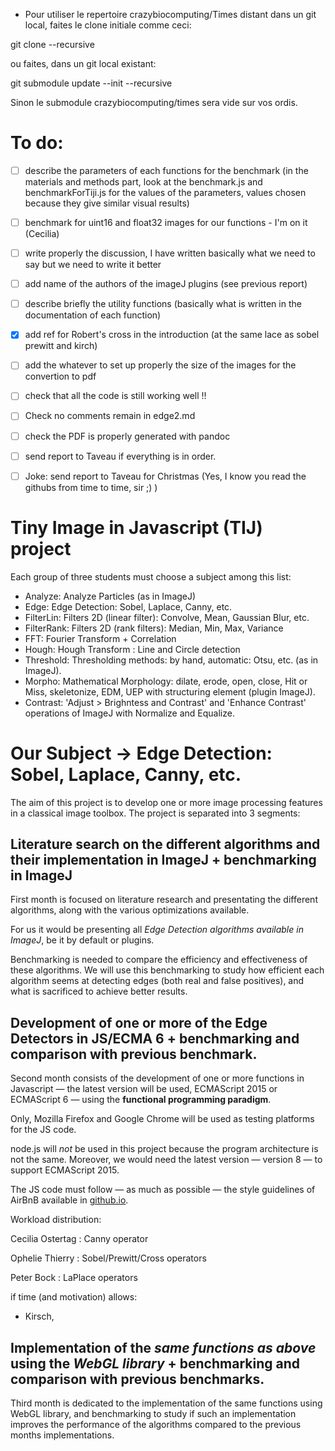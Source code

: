 

* Pour utiliser le repertoire crazybiocomputing/Times distant dans un git local, faites le clone initiale comme ceci:

 git clone --recursive <project url>

ou faites, dans un git local existant:

git submodule update --init --recursive

Sinon le submodule crazybiocomputing/times sera vide sur vos ordis.

# To do:

- [ ] describe the parameters of each functions for the benchmark (in the materials and methods part, look at the benchmark.js and benchmarkForTiji.js for the values of the parameters, values chosen because they give similar visual results)
- [ ] benchmark for uint16 and float32 images for our functions - I'm on it (Cecilia)
- [ ] write properly the discussion, I have written basically what we need to say but we need to write it better
- [ ] add name of the authors of the imageJ plugins (see previous report)
- [ ] describe briefly the utility functions (basically what is written in the documentation of each function)
- [x] add ref for Robert's cross in the introduction (at the same lace as sobel prewitt and kirch)
- [ ] add the whatever to set up properly the size of the images for the convertion to pdf
- [ ] check that all the code is still working well !!
- [ ] Check no comments remain in edge2.md
- [ ] check the PDF is properly generated with pandoc
- [ ] send report to Taveau if everything is in order.

- [ ] Joke: send report to Taveau for Christmas (Yes, I know you read the githubs from time to time, sir ;) )

# Tiny Image in Javascript (TIJ) project

Each group of three students must choose a subject among this list:

*  Analyze: Analyze Particles (as in ImageJ)
*  Edge: Edge Detection: Sobel, Laplace, Canny, etc.
*  FilterLin: Filters 2D (linear filter): Convolve, Mean, Gaussian Blur, etc.
*  FilterRank: Filters 2D (rank filters): Median, Min, Max, Variance
*  FFT: Fourier Transform + Correlation
*  Hough: Hough Transform : Line and Circle detection
*  Threshold: Thresholding methods: by hand, automatic: Otsu, etc. (as in ImageJ).
*  Morpho: Mathematical Morphology: dilate, erode, open, close, Hit or Miss, skeletonize, EDM, UEP with structuring element (plugin ImageJ).
*  Contrast: 'Adjust > Brighntess and Contrast' and 'Enhance Contrast' operations of ImageJ with Normalize and Equalize.


# Our Subject -> Edge Detection: Sobel, Laplace, Canny, etc.

The aim of this project is to develop one or more image processing features in a classical image toolbox.
The project is separated into 3 segments:

## Literature search on the different algorithms and their implementation in ImageJ + benchmarking in ImageJ

 First month is focused on literature research and presentating the different algorithms, along with the various optimizations available.

For us it would be presenting all *Edge Detection algorithms available in ImageJ*, be it by default or plugins.

Benchmarking is needed to compare the efficiency and effectiveness of these algorithms.
We will use this benchmarking to study how efficient each algorithm seems at detecting edges (both real and false positives), and what is sacrificed to achieve better results.

## Development of one or more of the Edge Detectors in JS/ECMA 6 + benchmarking and comparison with previous benchmark.

Second month consists of the development of one or more functions in Javascript — the latest version will be used, ECMAScript 2015 or ECMAScript 6 — using the **functional programming paradigm**.


Only, Mozilla Firefox and Google Chrome will be used as testing platforms for the JS code.

node.js will *not* be used in this project because the program architecture is not the same. Moreover, we would need the latest version — version 8 — to support ECMAScript 2015.


The JS code must follow — as much as possible — the style guidelines of AirBnB available in [github.io](https://github.com/airbnb/javascript).

Workload distribution:

Cecilia Ostertag : Canny operator

Ophelie Thierry  : Sobel/Prewitt/Cross operators

Peter Bock       : LaPlace operators


if time (and motivation) allows:

* Kirsch, 

## Implementation of the *same functions as above* using the *WebGL library* + benchmarking and comparison with previous benchmarks.

Third month is dedicated to the implementation of the same functions using WebGL library, and benchmarking to study if such an implementation improves the performance of the algorithms compared to the previous months implementations.
